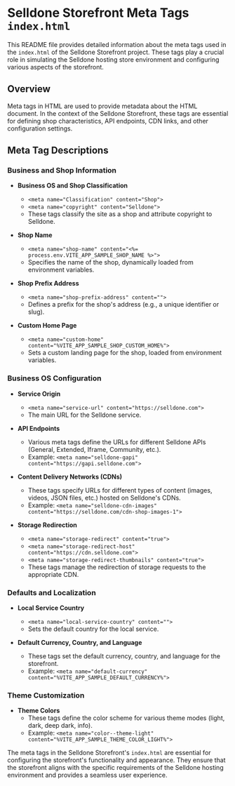 # Selldone Storefront Meta Tags `index.html`

This README file provides detailed information about the meta tags used in the `index.html` of the Selldone Storefront
project. These tags play a crucial role in simulating the Selldone hosting store environment and configuring various
aspects of the storefront.

## Overview

Meta tags in HTML are used to provide metadata about the HTML document. In the context of the Selldone Storefront, these
tags are essential for defining shop characteristics, API endpoints, CDN links, and other configuration settings.

## Meta Tag Descriptions

### Business and Shop Information

- **Business OS and Shop Classification**
    - `<meta name="Classification" content="Shop">`
    - `<meta name="copyright" content="Selldone">`
    - These tags classify the site as a shop and attribute copyright to Selldone.

- **Shop Name**
    - `<meta name="shop-name" content="<%= process.env.VITE_APP_SAMPLE_SHOP_NAME %>">`
    - Specifies the name of the shop, dynamically loaded from environment variables.

- **Shop Prefix Address**
    - `<meta name="shop-prefix-address" content="">`
    - Defines a prefix for the shop's address (e.g., a unique identifier or slug).

- **Custom Home Page**
    - `<meta name="custom-home" content="%VITE_APP_SAMPLE_SHOP_CUSTOM_HOME%">`
    - Sets a custom landing page for the shop, loaded from environment variables.

### Business OS Configuration

- **Service Origin**
    - `<meta name="service-url" content="https://selldone.com">`
    - The main URL for the Selldone service.

- **API Endpoints**
    - Various meta tags define the URLs for different Selldone APIs (General, Extended, Iframe, Community, etc.).
    - Example: `<meta name="selldone-gapi" content="https://gapi.selldone.com">`

- **Content Delivery Networks (CDNs)**
    - These tags specify URLs for different types of content (images, videos, JSON files, etc.) hosted on Selldone's
      CDNs.
    - Example: `<meta name="selldone-cdn-images" content="https://selldone.com/cdn-shop-images-1">`

- **Storage Redirection**
    - `<meta name="storage-redirect" content="true">`
    - `<meta name="storage-redirect-host" content="https://cdn.selldone.com">`
    - `<meta name="storage-redirect-thumbnails" content="true">`
    - These tags manage the redirection of storage requests to the appropriate CDN.

### Defaults and Localization

- **Local Service Country**
    - `<meta name="local-service-country" content="">`
    - Sets the default country for the local service.

- **Default Currency, Country, and Language**
    - These tags set the default currency, country, and language for the storefront.
    - Example: `<meta name="default-currency" content="%VITE_APP_SAMPLE_DEFAULT_CURRENCY%">`

### Theme Customization

- **Theme Colors**
    - These tags define the color scheme for various theme modes (light, dark, deep dark, info).
    - Example: `<meta name="color--theme-light" content="%VITE_APP_SAMPLE_THEME_COLOR_LIGHT%">`

The meta tags in the Selldone Storefront's `index.html` are essential for configuring the storefront's functionality and
appearance. They ensure that the storefront aligns with the specific requirements of the Selldone hosting environment
and provides a seamless user experience.